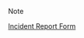 > [!NOTE]
> [Incident Report Form](https://github.com/FredericGariepy/LighthouseLabs/blob/main/PKM/W4/D1/Blue%20Team/Incident%20Report%20Form.md)
